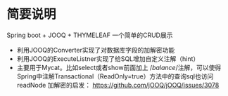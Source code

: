 # 简要说明
Spring boot + JOOQ + THYMELEAF 一个简单的CRUD展示

* 利用JOOQ的Converter实现了对数据库字段的加解密功能
* 利用JOOQ的ExecuteListner实现了给SQL增加自定义注解（hint）
 * 主要用于Mycat。比如select或者show前面加上 /*balance*/注解，可以使得Spring中注解Transactional（ReadOnly=true）方法中的查询sql也访问readNode
加解密的启发： https://github.com/jOOQ/jOOQ/issues/3078
